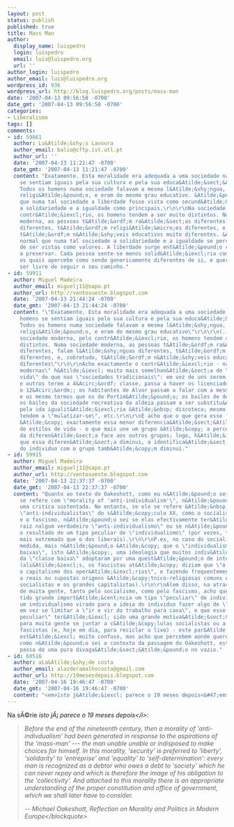 ```yaml
---
layout: post
status: publish
published: true
title: Mass Man
author:
  display_name: luispedro
  login: luispedro
  email: luis@luispedro.org
  url: ''
author_login: luispedro
author_email: luis@luispedro.org
wordpress_id: 936
wordpress_url: http://blog.luispedro.org/posts/mass-man
date: '2007-04-13 09:56:58 -0700'
date_gmt: '2007-04-13 09:56:58 -0700'
categories:
- Liberalismo
tags: []
comments:
- id: 59861
  author: Lu&Atilde;&shy;s Lavoura
  author_email: balio@cftp.ist.utl.pt
  author_url: ''
  date: '2007-04-13 11:21:47 -0700'
  date_gmt: '2007-04-13 11:21:47 -0700'
  content: "Exatamente. Esta moralidade era adequada a uma sociedade na qual os homens
    se sentiam iguais pela sua cultura e pela sua educa&Atilde;&sect;&Atilde;&pound;o.
    Todos os homens numa sociedade falavam a mesma l&Atilde;&shy;ngua, tinham a mesma
    religi&Atilde;&pound;o, e eram do mesmo grau educativo. &Atilde;&permil; normal
    que numa tal sociedade a liberdade fosse vista como secund&Atilde;&iexcl;ria,
    a solidariedade e a igualdade como principais.\r\n\r\nNa sociedade moderna, pelo
    contr&Atilde;&iexcl;rio, os homens tendem a ser muito distintos. Numa sociedade
    moderna, as pessoas t&Atilde;&ordf;m ra&Atilde;&sect;as diferentes, falam l&Atilde;&shy;nguas
    diferentes, t&Atilde;&ordf;m religi&Atilde;&micro;es diferentes, e, sobretudo,
    t&Atilde;&ordf;m n&Atilde;&shy;veis educativos muito diferentes. &Atilde;&permil;
    normal que numa tal sociedade a solidariedade e a igualdade se percam, ou deixem
    de ser vistas como valores. A liberdade surge ent&Atilde;&pound;o como o valor
    a preservar. Cada pessoa sente-se menos solid&Atilde;&iexcl;ria com os outros,
    os quais apercebe como sendo genericamente diferentes de si, e quer acima de tudo
    ser livre de seguir o seu caminho."
- id: 59911
  author: Miguel Madeira
  author_email: miguelj11@sapo.pt
  author_url: http://ventosueste.blogspot.com
  date: '2007-04-13 21:44:24 -0700'
  date_gmt: '2007-04-13 21:44:24 -0700'
  content: "\"Exatamente. Esta moralidade era adequada a uma sociedade na qual os
    homens se sentiam iguais pela sua cultura e pela sua educa&Atilde;&sect;&Atilde;&pound;o.
    Todos os homens numa sociedade falavam a mesma l&Atilde;&shy;ngua, tinham a mesma
    religi&Atilde;&pound;o, e eram do mesmo grau educativo\"\r\n\r\n(...)\r\n\r\n\"Na
    sociedade moderna, pelo contr&Atilde;&iexcl;rio, os homens tendem a ser muito
    distintos. Numa sociedade moderna, as pessoas t&Atilde;&ordf;m ra&Atilde;&sect;as
    diferentes, falam l&Atilde;&shy;nguas diferentes, t&Atilde;&ordf;m religi&Atilde;&micro;es
    diferentes, e, sobretudo, t&Atilde;&ordf;m n&Atilde;&shy;veis educativos muito
    diferentes\"\r\n\r\nAcho exactamente o contr&Atilde;&iexcl;rio - nas \"sociedades
    modernas\" h&Atilde;&iexcl; muito mais semelhan&Atilde;&sect;a de \"estilos de
    vida\" do que nas \"sociedades tradicionais\": em vez de uns serem licenciados
    e outros terem a 4&Acirc;&ordf; classe, passa a haver os licenciados e os com
    o 12&Acirc;&ordm;; os habitantes de Alvor passam a falar com a mesma pronuncia
    e os mesmo termos que os de Portim&Atilde;&pound;o; os bailes de debutantes e
    os bailes da sociedade recreativa da aldeia passam a ser substitu&Atilde;&shy;dos
    pela ida igualit&Atilde;&iexcl;ria &Atilde;&nbsp; discoteca; mesmo as ra&Atilde;&sect;as
    tendem a \"mulatizar-se\", etc.\r\n\r\nE acho que o que gera esse falado individualismo
    &Atilde;&copy; exactamente essa menor diferencia&Atilde;&sect;&Atilde;&pound;o
    de estilos de vida - o que mais une um grupo &Atilde;&copy; a percep&Atilde;&sect;&Atilde;&pound;o
    da diferen&Atilde;&sect;a face aos outros grupos; logo, h&Atilde;&iexcl; medida
    que essa diferen&Atilde;&sect;a diminui, a identifica&Atilde;&sect;&Atilde;&pound;o
    do individuo com o grupo tamb&Atilde;&copy;m diminui."
- id: 59915
  author: Miguel Madeira
  author_email: miguelj11@sapo.pt
  author_url: http://ventosueste.blogspot.com
  date: '2007-04-13 22:37:37 -0700'
  date_gmt: '2007-04-13 22:37:37 -0700'
  content: "Quanto ao texto do Oakeshott, como eu n&Atilde;&pound;o sei ao que ele
    se refere com \"morality of 'anti-individualism'\", n&Atilde;&pound;o posso fazer
    uma critica sustentada. No entanto, se ele se refere &Atilde;&nbsp;s ideologias
    \"anti-individualistas\" do s&Atilde;&copy;culo XX, como o socialismo, a democracia-crist&Atilde;&pound;
    e o fascismo, n&Atilde;&pound;o sei se elas efectivamente ter&Atilde;&pound;o
    raiz nalgum verdadeiro \"anti-individualismo\" ou se n&Atilde;&pound;o ser&Atilde;&pound;o
    o resultado de um tipo peculiar de \"individualismo\" (por vezes, talvez ainda
    mais extremado que o dos liberais).\r\n\r\nP.ex, no caso do socialismo, em larga
    medida, mais n&Atilde;&pound;o &Atilde;&copy; que o \"individualismo das classes
    baixas\", isto &Atilde;&copy;, uma ideologia que muitos indiv&Atilde;&shy;duos
    da \"classe baixa\" adoptaram por uma quest&Atilde;&pound;o de interesse pr&Atilde;&sup3;prio
    (ali&Atilde;&iexcl;s, os fascistas at&Atilde;&copy; diziam que \"o marxismo era
    o capitalismo dos oper&Atilde;&iexcl;rios\", e fazendo frequentemente referencia
    a reais ou supostas origens &Atilde;&copy;tnico-religiosas comuns entre os intelectuais
    socialistas e os grandes capitalistas).\r\n\r\nAlem disso, na atrac&Atilde;&sect;&Atilde;&pound;o
    de muita gente, tanto pelo socialismo, como pelo fascismo, acho que ter&Atilde;&iexcl;
    tido grande import&Atilde;&cent;ncia um tipo \"peculiar\" de individualismo -
    um individualismo virado para a ideia do individuo fazer algo de \"importante\"
    em vez se limitar a \"ir e vir do trabalho para casa\", e que esse \"individualismo
    peculiar\" ter&Atilde;&iexcl; sido uma grande motiva&Atilde;&sect;&Atilde;&pound;o
    para muita gente se juntar a c&Atilde;&copy;lulas socialistas ou a mil&Atilde;&shy;cias
    fascistas (e, hoje em dia, para reciclar o lixo) - este par&Atilde;&iexcl;grafo
    est&Atilde;&iexcl; muito confuso, mas acho que percebem aonde quero chegar.\r\n\r\nClaro,
    como n&Atilde;&pound;o sei o contexto da passagem do Oakeshott, este post n&Atilde;&pound;o
    passa de uma pura divaga&Atilde;&sect;&Atilde;&pound;o no vazio."
- id: 60516
  author: aLa&Atilde;&shy;de costa
  author_email: alaideramalhocosta@gmail.com
  author_url: http://19mesesdepois.blogspot.com
  date: '2007-04-16 19:46:47 -0700'
  date_gmt: '2007-04-16 19:46:47 -0700'
  content: "<em>isto j&Atilde;&iexcl; parece o 19 meses depois<&#47;em>\r\n\r\nahahah!"
---
```

<p>Na s&Atilde;&copy;rie <i>isto j&Atilde;&iexcl; parece o 19 meses depois<&#47;i>:<br />
<blockquote>
<p>Before the end of the nineteenth century, then a morality of 'anti-indivdualism' had been generated in response to the aspirations of the 'mass-man' --- the man unable unable or indisposed to make choices for himself. In this morality, 'security' is preferred to 'liberty', 'solidarity' to 'entreprise' and 'equality' to 'self-determination': every man is recognized as a debtor who owes a debt to 'society' which he can never repay and which is therefore the image of his obligation to the 'collectivity'. And attached to this morality there is an appropriate understanding of the proper constitution and office of government, which we shall later have to consider.
<p>-- Michael Oakeshott, Reflection on Morality and Politics in Modern Europe<&#47;blockquote></p>
